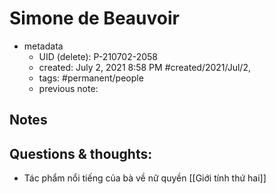 ---
---

# Simone de Beauvoir

- metadata
	- UID (delete): P-210702-2058
	- created: July 2, 2021 8:58 PM #created/2021/Jul/2,
	- tags: #permanent/people 
	- previous note:

## Notes

## Questions & thoughts:
- Tác phẩm nổi tiếng của bà về nữ quyền [[Giới tính thứ hai]]
